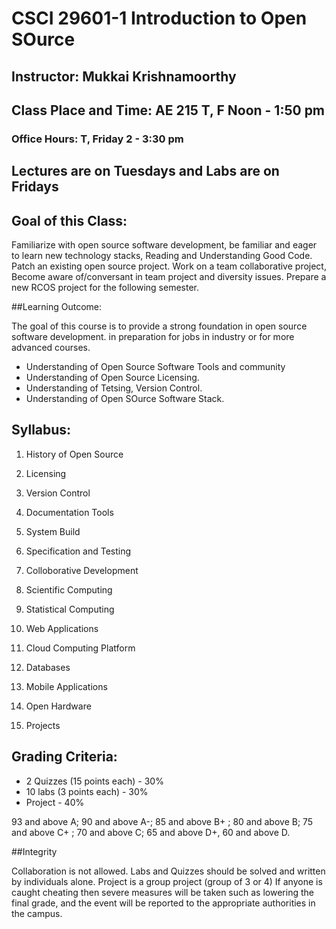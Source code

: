 # CSCI 29601-1 Introduction to Open SOurce
## Instructor: Mukkai Krishnamoorthy
## Class Place and Time:  AE 215 T, F  Noon - 1:50 pm
### Office Hours: T, Friday 2 - 3:30 pm

##  Lectures are on Tuesdays and Labs are on Fridays

## Goal of this Class:
Familiarize with open source software development, be familiar and eager to learn new technology stacks,
Reading and Understanding Good Code.
Patch an existing open source project. Work on a team collaborative project, Become aware of/conversant 
in team project and diversity issues. Prepare a new RCOS project for the following semester.


##Learning Outcome:


The goal of this course is to provide a strong foundation in open source software development.
in preparation for jobs in industry or for more advanced courses.

- Understanding of Open Source Software Tools and community
- Understanding of Open Source Licensing.
- Understanding of Tetsing, Version Control.
- Understanding of Open SOurce Software Stack.

## Syllabus:

1. History of Open Source

2. Licensing

3. Version Control

4. Documentation Tools

5. System Build

6. Specification and Testing

7. Colloborative Development

8. Scientific Computing

9. Statistical Computing

10. Web Applications
 
11. Cloud Computing Platform
 
12. Databases
 
13. Mobile Applications
 
14. Open Hardware

15.  Projects

## Grading Criteria:
- 2 Quizzes (15 points each) - 30%
- 10 labs (3 points each) - 30%
- Project - 40%

93 and above A; 90 and above A-; 85 and above B+ ; 80 and above B; 75 and above C+ ; 70 and above C; 65 and above D+,
60 and above D.

##Integrity

Collaboration is not allowed. Labs and Quizzes should be solved and written by individuals alone. 
Project is a group project (group of 3 or 4)
If anyone is caught cheating then severe measures will be taken such as lowering the final grade, 
and the event will be reported to the appropriate authorities in the campus.


